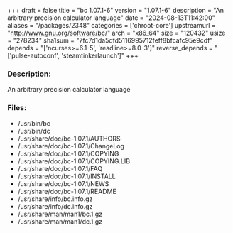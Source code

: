 +++
draft = false
title = "bc 1.07.1-6"
version = "1.07.1-6"
description = "An arbitrary precision calculator language"
date = "2024-08-13T11:42:00"
aliases = "/packages/2348"
categories = ['chroot-core']
upstreamurl = "http://www.gnu.org/software/bc/"
arch = "x86_64"
size = "120432"
usize = "278234"
sha1sum = "7fc7d1da5dfd5116995712feff8bfcafc95e9cdf"
depends = "['ncurses>=6.1-5', 'readline>=8.0-3']"
reverse_depends = "['pulse-autoconf', 'steamtinkerlaunch']"
+++
### Description: 
An arbitrary precision calculator language

### Files: 
* /usr/bin/bc
* /usr/bin/dc
* /usr/share/doc/bc-1.07.1/AUTHORS
* /usr/share/doc/bc-1.07.1/ChangeLog
* /usr/share/doc/bc-1.07.1/COPYING
* /usr/share/doc/bc-1.07.1/COPYING.LIB
* /usr/share/doc/bc-1.07.1/FAQ
* /usr/share/doc/bc-1.07.1/INSTALL
* /usr/share/doc/bc-1.07.1/NEWS
* /usr/share/doc/bc-1.07.1/README
* /usr/share/info/bc.info.gz
* /usr/share/info/dc.info.gz
* /usr/share/man/man1/bc.1.gz
* /usr/share/man/man1/dc.1.gz
